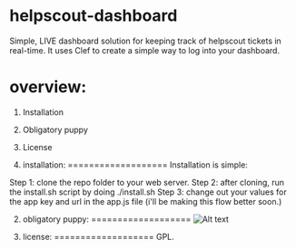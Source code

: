 helpscout-dashboard
===================
Simple, LIVE dashboard solution for keeping track of helpscout tickets in real-time.
It uses Clef to create a simple way to log into your dashboard.

overview:
===================
1. Installation
2. Obligatory puppy
3. License

1. installation:
===================
Installation is simple:

Step 1: clone the repo folder to your web server.
Step 2: after cloning, run the install.sh script by doing ./install.sh
Step 3: change out your values for the app key and url in the app.js file (i'll be making this flow better soon.)


2. obligatory puppy:
===================
![Alt text](http://i.huffpost.com/gen/1344259/thumbs/r-PUPPIES-PLAYING-large570.jpg?15 "It is a puppy.")


3. license:
===================
GPL.
